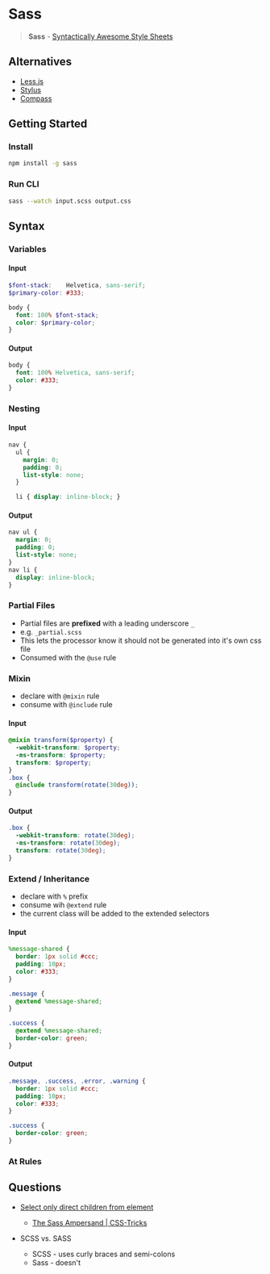 # Sass

> **Sass** - [Syntactically Awesome Style Sheets](https://sass-lang.com/)

## Alternatives

* [Less.js](http://lesscss.org/)
* [Stylus](https://stylus-lang.com/)
* [Compass](http://compass-style.org/)



## Getting Started

### Install

```bash
npm install -g sass
```

### Run CLI

```bash
sass --watch input.scss output.css
```


## Syntax

### Variables

<!-- Allow Repeating Input / Output -->
<!-- markdownlint-disable MD024 -->
#### Input

```scss
$font-stack:    Helvetica, sans-serif;
$primary-color: #333;

body {
  font: 100% $font-stack;
  color: $primary-color;
}
```

#### Output

```css
body {
  font: 100% Helvetica, sans-serif;
  color: #333;
}
```

### Nesting

#### Input

```scss
nav {
  ul {
    margin: 0;
    padding: 0;
    list-style: none;
  }

  li { display: inline-block; }
```

#### Output

```css
nav ul {
  margin: 0;
  padding: 0;
  list-style: none;
}
nav li {
  display: inline-block;
}
```

### Partial Files

* Partial files are **prefixed** with a leading underscore `_`
* e.g. `_partial.scss`
* This lets the processor know it should not be generated into it's own css file
* Consumed with the `@use` rule


### Mixin

* declare with `@mixin` rule
* consume with `@include` rule

#### Input

```scss
@mixin transform($property) {
  -webkit-transform: $property;
  -ms-transform: $property;
  transform: $property;
}
.box {
  @include transform(rotate(30deg));
}
```

#### Output

```css
.box {
  -webkit-transform: rotate(30deg);
  -ms-transform: rotate(30deg);
  transform: rotate(30deg);
}
```

### Extend / Inheritance

* declare with `%` prefix
* consume wih `@extend` rule
* the current class will be added to the extended selectors

#### Input

```scss
%message-shared {
  border: 1px solid #ccc;
  padding: 10px;
  color: #333;
}

.message {
  @extend %message-shared;
}

.success {
  @extend %message-shared;
  border-color: green;
}
```

#### Output

```css
.message, .success, .error, .warning {
  border: 1px solid #ccc;
  padding: 10px;
  color: #333;
}

.success {
  border-color: green;
}

```

### At Rules


## Questions


* [Select only direct children from element](https://stackoverflow.com/q/30290820/1366033)
  * [The Sass Ampersand | CSS-Tricks](https://css-tricks.com/the-sass-ampersand/)

* SCSS vs. SASS
  * SCSS - uses curly braces and semi-colons
  * Sass - doesn't
